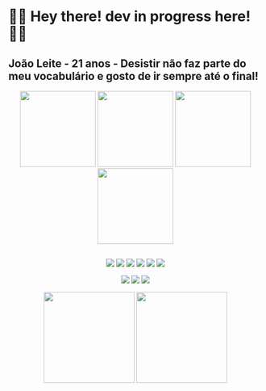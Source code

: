 
<h1> 🧛‍♂️ Hey there! dev in progress here! 🐱‍👤</h1>
<h2> João Leite - 21 anos - Desistir não faz parte do meu vocabulário e gosto de ir sempre até o final! </h2>
<div align="center">
<img height="150em" src="https://github-profile-summary-cards.vercel.app/api/cards/profile-details?username=JoaoLeite47&theme=tokyonight"/> 
<img height="150em" src="https://github-readme-stats.vercel.app/api?username=JoaoLeite47&show_icons=true&theme=tokyonight&include_all_commits=true&count_private=false&hide_border=true"/> <img height="150em" src="https://github-readme-stats.vercel.app/api/top-langs/?username=JoaoLeite47&layout=compact&langs_count=7&theme=tokyonight&hide_border=true"/> <img height="150em" src="https://github-readme-streak-stats.herokuapp.com/?user=JoaoLeite47&theme=tokyonight&hide_border=true"/>

 ##
<div align="middle" >
<img src="https://img.icons8.com/color/96/000000/javascript--v2.png"/>
<img src="https://img.icons8.com/color/96/000000/html-5--v1.png"/>
<img src="https://img.icons8.com/color/96/000000/css3.png"/>
<img src="https://img.icons8.com/color/96/000000/postgreesql.png"/>
<img src="https://img.icons8.com/nolan/96/react-native.png"/>
  <img src="https://img.icons8.com/fluency/96/000000/typescript.png"/>
<div> 
  
  <a href="https://www.instagram.com/jvl_souza/" target="_blank"><img src="https://img.icons8.com/fluency/48/000000/instagram-new.png" target="blank"></a>
   <a href="https://www.linkedin.com/in/joão-victor-leite-souza-1b0a87206/" target="_blank"><img src="https://img.icons8.com/color/48/000000/linkedin-circled--v2.png" target="blank"></a> 
 <a href="https://api.whatsapp.com/send?phone=5571986149734&text=Olá%20João!!%20Estou%20aqui%20pelo%20link%20em%20seu%20site!" target="_blank"><img src="https://img.icons8.com/color/48/000000/whatsapp--v5.png" target="blank"></a>
</div>
  
<img height="180em" align="middle" src="https://user-images.githubusercontent.com/100146681/165375804-50074ac5-89b9-41a7-acc8-622be93861f3.gif"/>
<img height="180em" align="middle" src="https://user-images.githubusercontent.com/100146681/171303308-e7d9018c-739e-4e8d-a422-6c1a1c69fabe.gif"/>
